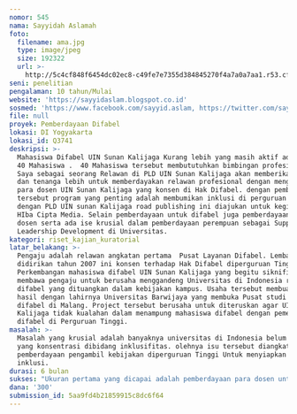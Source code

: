 ```yaml
---
nomor: 545
nama: Sayyidah Aslamah
foto:
  filename: ama.jpg
  type: image/jpeg
  size: 192322
  url: >-
    http://5c4cf848f6454dc02ec8-c49fe7e7355d384845270f4a7a0a7aa1.r53.cf2.rackcdn.com/c1ae54bb-f648-405c-89df-e829a47af471/ama.jpg
seni: penelitian
pengalaman: 10 tahun/Mulai
website: 'https://sayyidaslam.blogspot.co.id'
sosmed: 'https://www.facebook.com/sayyid.aslam, https://twitter.com/sayyidaslam82'
file: null
proyek: Pemberdayaan Difabel
lokasi: DI Yogyakarta
lokasi_id: Q3741
deskripsi: >-
  Mahasiswa Difabel UIN Sunan Kalijaga Kurang lebih yang masih aktif ada sekitar
  40 Mahasiswa .  40 Mahasiswa tersebut membututuhkan bimbingan profesional.
  Saya sebagai seorang Relawan di PLD UIN Sunan Kalijaga akan memberikan pikiran
  dan tenanga lebih untuk memberdayakan relawan profesional dengan mengandeng
  para dosen UIN Sunan Kalijaga yang konsen di Hak Difabel. dengan pemberdayaan
  tersebut program yang penting adalah membumikan inklusi di perguruan tinggi.
  dengan PLD UIN sunan Kalijaga road publishing ini diajukan untuk kegiatan di
  HIba Cipta Media. Selain pemberdayaan untuk difabel juga pemberdayaan para
  dosen serta ada ise krusial dalam pemberdayaan perempuan sebagai Support
  Leadership Development di Universitas. 
kategori: riset_kajian_kuratorial
latar_belakang: >-
  Pengaju adalah relawan angkatan pertama  Pusat Layanan Difabel. Lembaga yang
  didirikan tahun 2007 ini konsen terhadap Hak Difabel diperguruan Tinggi.
  Perkembangan mahasiswa difabel UIN Sunan Kalijaga yang begitu siknifikan
  membawa pengaju untuk berusaha menggandeng Universitas di Indonesia ramah
  difabel yang dituangkan dalam kebijakan kampus. Usaha tersebut membuahkan
  hasil dengan lahirnya Universitas Barwijaya yang membuka Pusat studi layanan
  difabel di Malang. Project tersebut berusaha untuk diteruskan agar UIN Sunan
  Kalijaga tidak kualahan dalam menampung mahasiswa difabel dengan pemenuhan Hak
  difabel di Perguruan Tinggi.
masalah: >-
  Masalah yang krusial adalah banyaknya universitas di Indonesia belum banyak
  yang konsentrasi dibidang inklusifitas. olehnya isu tersebut diangkat untuk
  pemberdayaan pengambil kebijakan diperguruan Tinggi Untuk menyiapkan kampus
  inklusi.
durasi: 6 bulan
sukses: "Ukuran pertama yang dicapai adalah pemberdayaan para dosen untuk menulis isu difabel agar bisa menjadi konsep publisitas isu difabel di Indonesia\r\nUkuran ke dua kerjasama selama 6 bulan bisa menggandeng mitra sebagai kampus inklusi.\r\nUkuran ke tiga riset project kepuasan difabel yang kuliah di universitas yang mempunyai layanan difabel."
dana: '300'
submission_id: 5aa9fd4b21859915c8dc6f64
---
```

